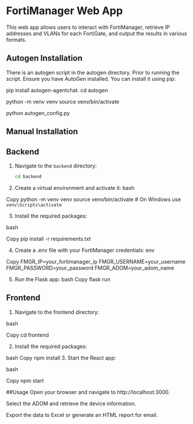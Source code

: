 # FortiManager Web App

This web app allows users to interact with FortiManager, retrieve IP addresses and VLANs for each FortiGate, and output the results in various formats.

## Autogen Installation

There is an autogen script in the autogen directory. 
Prior to running the script. 
Ensure you have AutoGen installed. You can install it using pip:

pip install autogen-agentchat.
cd autogen

python -m venv venv
source venv/bin/activate 

python autogen_config.py

## Manual Installation

## Backend

1. Navigate to the `backend` directory:
   ```bash
   cd backend
   
2. Create a virtual environment and activate it:
bash

Copy
python -m venv venv
source venv/bin/activate  # On Windows use `venv\Scripts\activate`

3. Install the required packages:

bash

Copy
pip install -r requirements.txt

4. Create a .env file with your FortiManager credentials:
env

Copy
FMGR_IP=your_fortimanager_ip
FMGR_USERNAME=your_username
FMGR_PASSWORD=your_password
FMGR_ADOM=your_adom_name

5. Run the Flask app:
bash
Copy
flask run

## Frontend

1. Navigate to the frontend directory:

bash

Copy
cd frontend

2. Install the required packages:

bash
Copy
npm install
3. Start the React app:

bash

Copy
npm start

##Usage
Open your browser and navigate to http://localhost:3000.

Select the ADOM and retrieve the device information.

Export the data to Excel or generate an HTML report for email.
